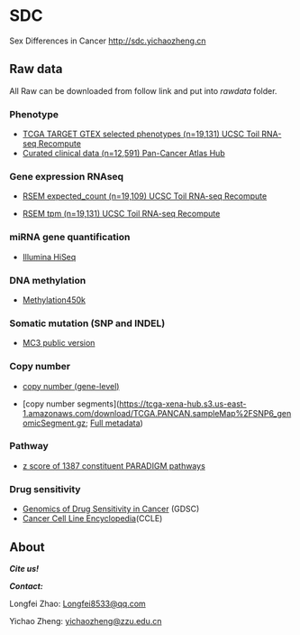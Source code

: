 # SDC
Sex Differences in Cancer
http://sdc.yichaozheng.cn

## Raw data
All Raw can be downloaded from follow link and put into *rawdata* folder.


### Phenotype

* [TCGA TARGET GTEX selected phenotypes (n=19,131) UCSC Toil RNA-seq Recompute](https://toil-xena-hub.s3.us-east-1.amazonaws.com/download/TcgaTargetGTEX_phenotype.txt.gz)
* [Curated clinical data (n=12,591) Pan-Cancer Atlas Hub](https://tcga-pancan-atlas-hub.s3.us-east-1.amazonaws.com/download/Survival_SupplementalTable_S1_20171025_xena_sp)

### Gene expression RNAseq

* [RSEM expected_count (n=19,109) UCSC Toil RNA-seq Recompute](https://toil-xena-hub.s3.us-east-1.amazonaws.com/download/TcgaTargetGtex_gene_expected_count.gz)

* [RSEM tpm (n=19,131) UCSC Toil RNA-seq Recompute](https://toil-xena-hub.s3.us-east-1.amazonaws.com/download/TcgaTargetGtex_rsem_gene_tpm.gz)

### miRNA gene quantification

* [Illumina HiSeq](https://portal.gdc.cancer.gov/)

### DNA methylation

* [Methylation450k](https://xenabrowser.net/datapages/?host=https%3A%2F%2Ftcga.xenahubs.net&removeHub=https%3A%2F%2Fxena.treehouse.gi.ucsc.edu%3A443)

### Somatic mutation (SNP and INDEL)

* [MC3 public version](https://tcga-pancan-atlas-hub.s3.us-east-1.amazonaws.com/download/mc3.v0.2.8.PUBLIC.xena.gz)

### Copy number

* [copy number (gene-level)](https://tcga-xena-hub.s3.us-east-1.amazonaws.com/download/TCGA.PANCAN.sampleMap%2FGistic2_CopyNumber_Gistic2_all_data_by_genes.gz)

* [copy number segments](https://tcga-xena-hub.s3.us-east-1.amazonaws.com/download/TCGA.PANCAN.sampleMap%2FSNP6_genomicSegment.gz; [Full metadata](https://tcga-xena-hub.s3.us-east-1.amazonaws.com/download/TCGA.PANCAN.sampleMap%2FSNP6_genomicSegment.json))

### Pathway

* [z score of 1387 constituent PARADIGM pathways](https://tcga-pancan-atlas-hub.s3.us-east-1.amazonaws.com/download/PanCan33_ssGSEA_1387GeneSets_NonZero_sample_level_Z.txt.gz)

### Drug sensitivity

* [Genomics of Drug Sensitivity in Cancer](https://www.cancerrxgene.org/downloads/bulk_download) (GDSC)
* [Cancer Cell Line Encyclopedia](https://portals.broadinstitute.org/ccle/data)(CCLE)

## About

***Cite us!***

***Contact:***

Longfei Zhao: Longfei8533@qq.com

Yichao Zheng: yichaozheng@zzu.edu.cn

